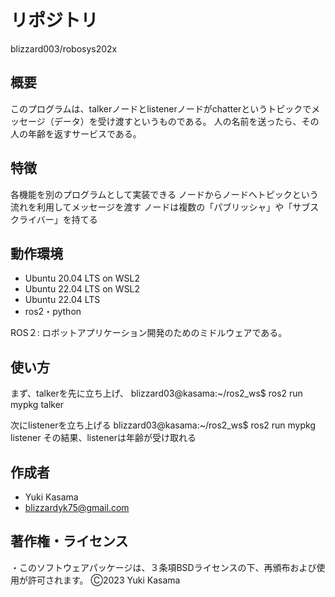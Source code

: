 # リポジトリ　
blizzard003/robosys202x

 
## 概要
このプログラムは、talkerノードとlistenerノードがchatterというトピックでメッセージ（データ）を受け渡すというものである。
人の名前を送ったら、その人の年齢を返すサービスである。
 
## 特徴
各機能を別のプログラムとして実装できる
ノードからノードへトピックという流れを利用してメッセージを渡す 
ノードは複数の「パブリッシャ」や「サブスクライバー」を持てる
 
## 動作環境 
* Ubuntu 20.04 LTS on WSL2
* Ubuntu 22.04 LTS on WSL2
* Ubuntu 22.04 LTS
* ros2・python

ROS２: ロボットアプリケーション開発のためのミドルウェアである。

## 使い方
まず、talkerを先に立ち上げ、
blizzard03@kasama:~/ros2_ws$ ros2 run mypkg talker

次にlistenerを立ち上げる
blizzard03@kasama:~/ros2_ws$ ros2 run mypkg listener
その結果、listenerは年齢が受け取れる
 

## 作成者 
* Yuki Kasama
* blizzardyk75@gmail.com
 
## 著作権・ライセンス
・このソフトウェアパッケージは、３条項BSDライセンスの下、再頒布および使用が許可されます。
Ⓒ2023 Yuki Kasama
